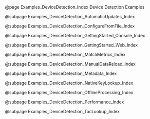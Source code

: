 @page Examples_DeviceDetection_Index Device Detection Examples

@subpage Examples_DeviceDetection_AutomaticUpdates_Index

@subpage Examples_DeviceDetection_ConfigureFromFile_Index

@subpage Examples_DeviceDetection_GettingStarted_Console_Index 

@subpage Examples_DeviceDetection_GettingStarted_Web_Index 

@subpage Examples_DeviceDetection_MatchMetrics_Index

@subpage Examples_DeviceDetection_ManualDataReload_Index

@subpage Examples_DeviceDetection_Metadata_Index

@subpage Examples_DeviceDetection_NativeKeyLookup_Index

@subpage Examples_DeviceDetection_OfflineProcessing_Index

@subpage Examples_DeviceDetection_Performance_Index

@subpage Examples_DeviceDetection_TacLookup_Index